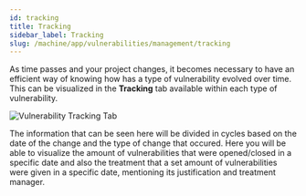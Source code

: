 ```yaml
---
id: tracking
title: Tracking
sidebar_label: Tracking
slug: /machine/app/vulnerabilities/management/tracking
---
```


As time passes
and your project changes,
it becomes necessary to have
an efficient way of knowing
how has a type of vulnerability
evolved over time.
This can be visualized
in the **Tracking** tab
available within each type of vulnerability.

![Vulnerability Tracking Tab](https://res.cloudinary.com/fluid-attacks/image/upload/v1622211884/docs/web/vulnerabilities/management/vulnerabilities_tracking_eivofx.webp)

The information
that can be seen here
will be divided in cycles
based on the date of the change
and the type of change that occured.
Here you will be able
to visualize the amount of vulnerabilities
that were opened/closed in a specific date
and also the treatment
that a set amount of vulnerabilities
were given in a specific date,
mentioning its justification
and treatment manager.

